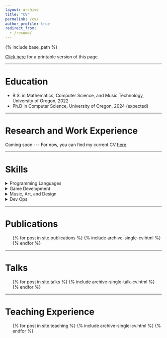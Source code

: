```yaml
---
layout: archive
title: "CV"
permalink: /cv/
author_profile: true
redirect_from:
  - /resume/
---
```


{% include base_path %}

[Click here](/files/resume.pdf) for a printable version of this page.

-----------

Education
======
* B.S. in Mathematics, Computer Science, and Music Technology, University of Oregon, 2022
* Ph.D in Computer Science, University of Oregon, 2024 (expected)

-----------

Research and Work Experience
======
Coming soon --- For now, you can find my current CV [here](/files/resume.pdf).


<!-- 
* Summer 2015: Research Assistant
  * Github University
  * Duties included: Tagging issues
  * Supervisor: Professor Git

* Fall 2015: Research Assistant
  * Github University
  * Duties included: Merging pull requests
  * Supervisor: Professor Hub 
-->

-----------

Skills
======
<details><summary>Programming Languages</summary>
  <ul>
    <li>Python</li>
    <li>C, C#, C++</li>
    <li>Bash scripting</li>
    <li>HTML/CSS, JavaScript</li>
  </ul>
</details>

<details><summary>Game Development</summary>
  <ul>
    <li>Unity (4+ years experience)</li>
    <li><a href="https://j4red.itch.io/inhuman-resources">Inhuman Resources</a>, a game I developed as part of a team in Unity for CIS 410 Game Design. Source code available <a href="https://github.com/j-red/Inhuman-Resources">here</a>.</li>
    <li>Limited experience in, and strong desire to learn more about, other game engines such as Unreal and Godot.</li>
  </ul>
</details>

<details><summary>Music, Art, and Design</summary>
  <ul>
    <li>3D Modeling:</li>
    <ul>
      <li>Blender (6+ years experience)</li>
      <li>Maya</li>
      <li>Adobe Substance Painter</li>
    </ul>
    <li>Audio:</li>
    <ul>
      <li>Ableton Live</li>
      <li>Audacity</li>
      <li>Logic Pro</li>
      <li>Max/MSP</li>
      <li>PureData</li>
      <li>JUCE</li>
    </ul>
    <li>Graphic Design:</li>
    <ul>
      <li>Adobe Creative Suite (PhotoShop, Illustrator) (4+ years experience)</li>
      <li>Krita, paint.net</li>
    </ul>
  </ul>
</details>


<details><summary>Dev Ops</summary>
  <ul>
    <li>Linux/Ubuntu OS</li>
    <li>Docker</li>
    <li>MongoDB, SQL/NoSQL database management</li>
    <li>Confluence</li>
    <li>REST APIs</li>
  </ul>
</details>

-----------

Publications
======
  <ul>{% for post in site.publications %}
    {% include archive-single-cv.html %}
  {% endfor %}</ul>

-----------

Talks
======
  <ul>{% for post in site.talks %}
    {% include archive-single-talk-cv.html %}
  {% endfor %}</ul>

-----------

Teaching Experience
======
  <ul>{% for post in site.teaching %}
    {% include archive-single-cv.html %}
  {% endfor %}</ul>

<!-- 
Service and leadership
======
* Currently signed in to 43 different slack teams 
-->
